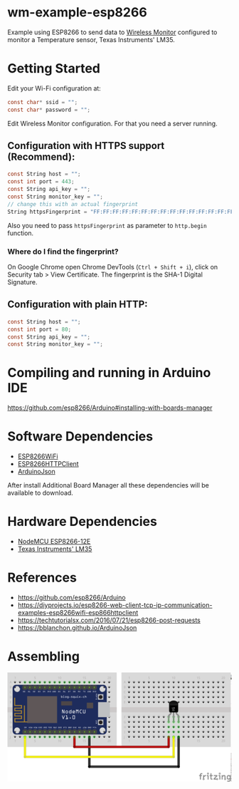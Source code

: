 # wm-example-esp8266

Example using ESP8266 to send data to [Wireless Monitor](https://github.com/sanusb-grupo/wireless-monitor)
configured to monitor a Temperature sensor, Texas Instruments' LM35.

# Getting Started

Edit your Wi-Fi configuration at:

```c
const char* ssid = "";
const char* password = "";
```

Edit Wireless Monitor configuration. For that you need a server running.

## Configuration with **HTTPS** support (Recommend):

```c
const String host = "";
const int port = 443;
const String api_key = "";
const String monitor_key = "";
// change this with an actual fingerprint
String httpsFingerprint = "FF:FF:FF:FF:FF:FF:FF:FF:FF:FF:FF:FF:FF:FF:FF:FF:FF:FF:FF:FF";
```

Also you need to pass `httpsFingerprint` as parameter to `http.begin` function.

### Where do I find the fingerprint?

On Google Chrome open Chrome DevTools (`Ctrl + Shift + i`), click on Security tab >
View Certificate. The fingerprint is the SHA-1 Digital Signature.

## Configuration with plain **HTTP**:

```c
const String host = "";
const int port = 80;
const String api_key = "";
const String monitor_key = "";
```

# Compiling and running in Arduino IDE

<https://github.com/esp8266/Arduino#installing-with-boards-manager>

# Software Dependencies

* [ESP8266WiFi](https://github.com/esp8266/Arduino/tree/master/libraries/ESP8266WiFi)
* [ESP8266HTTPClient](https://github.com/esp8266/Arduino/tree/master/libraries/ESP8266HTTPClient)
* [ArduinoJson](https://bblanchon.github.io/ArduinoJson)

After install Additional Board Manager all these dependencies will be available
to download.

# Hardware Dependencies

* [NodeMCU ESP8266-12E](http://www.dx.com/p/nodemcu-lua-esp8266-wi-fi-development-board-black-436861)
* [Texas Instruments' LM35](http://www.dx.com/p/lm35dz-lm35-to-92-high-precision-temperature-sensor-ic-inductor-436038)

# References

* <https://github.com/esp8266/Arduino>
* <https://diyprojects.io/esp8266-web-client-tcp-ip-communication-examples-esp8266wifi-esp866httpclient>
* <https://techtutorialsx.com/2016/07/21/esp8266-post-requests>
* <https://bblanchon.github.io/ArduinoJson>

# Assembling

![circuit](schematic/wm-temperature-esp8266.png)
